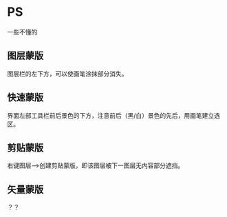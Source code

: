 # PS
一些不懂的
## 图层蒙版
图层栏的左下方，可以使画笔涂抹部分消失。
## 快速蒙版
界面左部工具栏前后景色的下方，注意前后（黑/白）景色的先后，用画笔建立选区。
## 剪贴蒙版
右键图层——>创建剪贴蒙版，即该图层被下一图层无内容部分遮挡。
## 矢量蒙版
？？
